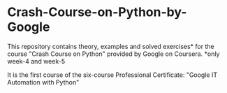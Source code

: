 # Crash-Course-on-Python-by-Google
This repository contains theory, examples and solved exercises* for the course "Crash Course on Python" provided by Google on Coursera.
*only week-4 and week-5

It is the first course of the six-course Professional Certificate: "Google IT Automation with Python"
